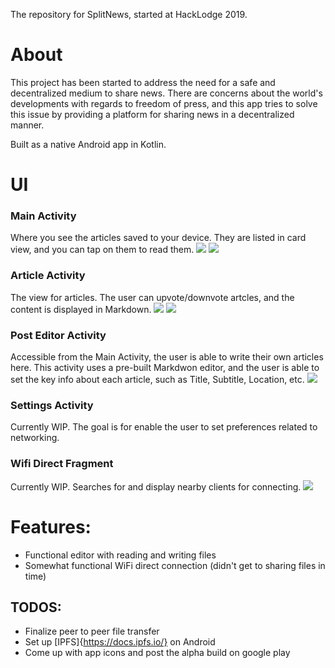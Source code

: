 The repository for SplitNews, started at HackLodge 2019.

# About
This project has been started to address the need for a safe and decentralized medium to share news. There are concerns about the world's developments with regards to freedom of press, and this app tries to solve this issue by providing a platform for sharing news in a decentralized manner.

Built as a native Android app in Kotlin.

# UI
### Main Activity
Where you see the articles saved to your device. They are listed in card view, and you can tap on them to read them.
![](./readme/MainActivity.png)
![](./readme/Navigation.png)

### Article Activity
The view for articles. The user can upvote/downvote artcles, and the content is displayed in Markdown.
![](./readme/ArticleView1.png)
![](./readme/ArticleView2.png)

### Post Editor Activity
Accessible from the Main Activity, the user is able to write their own articles here. This activity uses a pre-built Markdwon editor, and the user is able to set the key info about each article, such as Title, Subtitle, Location, etc.
![](./readme/ArticleEditor.png)

### Settings Activity
Currently WIP. The goal is for enable the user to set preferences related to networking.

### Wifi Direct Fragment
Currently WIP. Searches for and display nearby clients for connecting.
![](./readme/WifiDirect.png)

# Features:
- Functional editor with reading and writing files
- Somewhat functional WiFi direct connection (didn't get to sharing files in time)
## TODOS:
- Finalize peer to peer file transfer
- Set up [IPFS]{https://docs.ipfs.io/} on Android
- Come up with app icons and post the alpha build on google play
